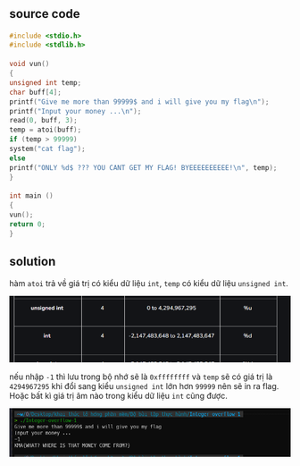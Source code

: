 # 

## source code

```c
#include <stdio.h>
#include <stdlib.h>

void vun()
{
unsigned int temp;
char buff[4];
printf("Give me more than 99999$ and i will give you my flag\n");
printf("Input your money ...\n");
read(0, buff, 3);
temp = atoi(buff);
if (temp > 99999)
system("cat flag");
else
printf("ONLY %d$ ??? YOU CANT GET MY FLAG! BYEEEEEEEEEE!\n", temp);
}

int main ()
{
vun();
return 0;
}
```

## solution

hàm `atoi` trả về giá trị có kiểu dữ liệu `int`, `temp` có kiểu dữ liệu `unsigned int`.

![Alt text](image.png)

nếu nhập `-1` thì lưu trong bộ nhớ sẽ là `0xffffffff` và `temp` sẽ có giá trị là `4294967295` khi đổi sang kiểu `unsigned int` lớn hơn `99999` nên sẽ in ra flag. Hoặc bất kì giá trị âm nào trong kiểu dữ liệu `int` cũng được.

![Alt text](image-1.png)
